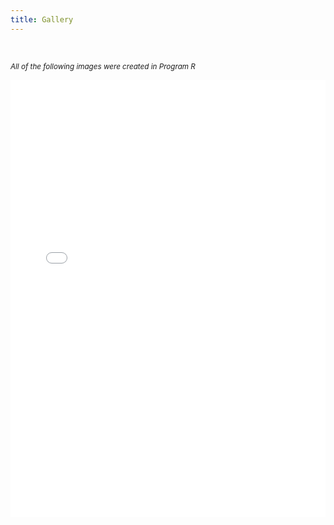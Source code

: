 ```yaml
---
title: Gallery
---
```


<br/>

<sup>*All of the following images were created in Program R*<sup>
 



<iframe src="./assets/images/slider.html" height="700px" width="100%" style="border:none;"></iframe>








